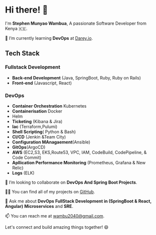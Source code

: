 # Hi there! 👋

I'm **Stephen Munyao Wambua**,
A passionate Software Developer from Kenya 🇰🇪.

🌱 I’m currently learning **DevOps** at [Darey.io](https://www.darey.io).

## Tech Stack
### Fullstack Development
- **Back-end Development** (Java, SpringBoot, Ruby, Ruby on Rails)
- **Front-end** (Javascript, React)
### DevOps
- **Container Orchestration** Kubernetes
- **Containerisation** Docker
- Helm
- **Ticketing** (Kibana & Jira)
- **Iac** (Terraform,Pulumi)
- **Shell Scripting**( Python & Bash)
- **CI/CD** (Jenkin &Team City)
- **Configuration MAnagaement**(Ansible)
- **GitOps**(ArgoCD)
- **AWS** (EC2,S3, EKS,Route53, VPC, IAM, CodeBuild, CodePipeline, & Code Commit)
- **Apllication Performance Monitoring** (Prometheus, Grafana & New Relic)
- **Logs** (ELK)
  

👯 I’m looking to collaborate on **DevOps And Spring Boot Projects**.

👨‍💻 You can find all of my projects on [GitHub](https://github.com/steve2030).

💬 Ask me about **DevOps** **FullStack Development in (SpringBoot & React, Angular)** **Microservices** and **SRE**.

📫 You can reach me at [wambu2040@gmail.com](mailto:wambu2040@gmail.com).

Let's connect and build amazing things together! 😄
